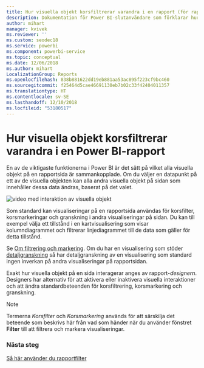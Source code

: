 ```yaml
---
title: Hur visuella objekt korsfiltrerar varandra i en rapport (för rapportanvändare)
description: Dokumentation för Power BI-slutanvändare som förklarar hur visuella objekt interagerar på en rapportsida.
author: mihart
manager: kvivek
ms.reviewer: ''
ms.custom: seodec18
ms.service: powerbi
ms.component: powerbi-service
ms.topic: conceptual
ms.date: 12/06/2018
ms.author: mihart
LocalizationGroup: Reports
ms.openlocfilehash: 838b881622dd19eb881aa53ac895f223cf9bc460
ms.sourcegitcommit: f25464d5cae46691130eb7b02c33f42404011357
ms.translationtype: HT
ms.contentlocale: sv-SE
ms.lasthandoff: 12/10/2018
ms.locfileid: "53180517"
---
```

# <a name="how-visuals-cross-filter-each-other-in-a-power-bi-report"></a>Hur visuella objekt korsfiltrerar varandra i en Power BI-rapport
En av de viktigaste funktionerna i Power BI är det sätt på vilket alla visuella objekt på en rapportsida är sammankopplade. Om du väljer en datapunkt på ett av de visuella objekten kan alla andra visuella objekt på sidan som innehåller dessa data ändras, baserat på det valet. 

![video med interaktion av visuella objekt](media/end-user-interactions/interactions.gif)

Som standard kan visualiseringar på en rapportsida användas för korsfilter, korsmarkeringar och granskning i andra visualiseringar på sidan. Du kan till exempel välja ett tillstånd i en kartvisualisering som visar kolumndiagrammet och filtrerar linjediagrammet till de data som gäller för detta tillstånd.

Se [Om filtrering och markering](../power-bi-reports-filters-and-highlighting.md). Om du har en visualisering som stöder [detaljgranskning](../power-bi-visualization-drill-down.md) så har detaljgranskning av en visualisering som standard ingen inverkan på andra visualiseringar på rapportsidan. 

Exakt hur visuella objekt på en sida interagerar anges av rapport-*designern*. Designers har alternativ för att aktivera eller inaktivera visuella interaktioner och att ändra standardbeteenden för korsfiltrering, korsmarkering och granskning.
  
> [!NOTE]
> Termerna *Korsfilter* och *Korsmarkering* används för att särskilja det beteende som beskrivs här från vad som händer när du använder fönstret **Filter** till att filtrera och markera visualiseringar.  

### <a name="next-steps"></a>Nästa steg
[Så här använder du rapportfilter](../power-bi-how-to-report-filter.md)
